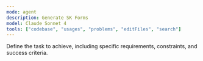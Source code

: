 ```yaml
---
mode: agent
description: Generate SK Forms
model: Claude Sonnet 4
tools: ["codebase", "usages", "problems", "editFiles", "search"]
---
```


Define the task to achieve, including specific requirements, constraints, and success criteria.
